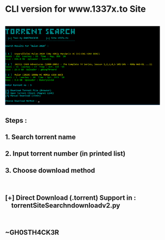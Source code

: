 <h1>CLI version for www.1337x.to Site<h1>

![screenshot](https://github.com/GH0STH4CKER/TorrentSearch-Download/blob/master/torrschndownss.png?raw=true)

<h2> Steps : <h2>

<h2> 1. Search torrent name </h2>
<h2> 2. Input torrent number (in printed list) </h2>
<h2> 3. Choose download method </h2>
<br>

<h2> [+] Direct Download (.torrent) Support in :
   &nbsp;&nbsp;&nbsp;&nbsp;torrentSiteSearchndownloadv2.py </h2>

<br>

<h2> ~GH0STH4CK3R </h2>

